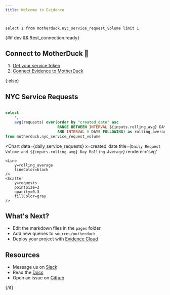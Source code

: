 ```yaml
---
title: Welcome to Evidence
---
```


```test_connection

select 1 from motherduck.nyc_service_request_volume limit 1

```

{#if dev && !test_connection.ready}

## Connect to MotherDuck 🐣

1. [Get your service token](https://motherduck.com/docs/key-tasks/authenticating-to-motherduck/#authentication-using-a-service-token)
1. [Connect Evidence to MotherDuck](/settings)

{:else}

## NYC Service Requests

<Slider
    defaultValue=7
    title='Rolling Average'
    min=2
    max=90
    name=rolling_avg
/>

```sql daily_service_requests

select
    *,
    avg(requests) over(order by "created_date" asc
                       RANGE BETWEEN INTERVAL ${inputs.rolling_avg} DAYS PRECEDING
                       AND INTERVAL 0 DAYS FOLLOWING) as rolling_average
from motherduck.nyc_service_request_volume

```

<Chart
data={daily_service_requests}
x=created_date
title={`Daily Request Volume and ${inputs.rolling_avg} Day Rolling Average`}
renderer='svg'

>

    <Line
        y=rolling_average
        lineColor=black
    />
    <Scatter
        y=requests
        pointSize=3
        opacity=0.3
        fillColor=gray
    />

</Chart>

<Histogram
    data={daily_service_requests}
    x=requests
    fillColor=black
/>

## What's Next?

- Edit the markdown files in the `pages` folder
- Add new queries to `sources/motherduck`
- Deploy your project with [Evidence Cloud](https://evidence.dev/cloud)

## Resources

- Message us on [Slack](https://slack.evidence.dev/)
- Read the [Docs](https://docs.evidence.dev/)
- Open an issue on [Github](https://github.com/evidence-dev/evidence)

{/if}
